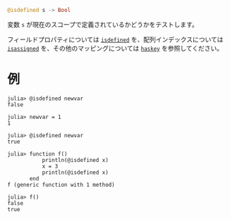 ```julia
@isdefined s -> Bool
```

変数 `s` が現在のスコープで定義されているかどうかをテストします。

フィールドプロパティについては [`isdefined`](@ref) を、配列インデックスについては [`isassigned`](@ref) を、その他のマッピングについては [`haskey`](@ref) を参照してください。

# 例

```jldoctest
julia> @isdefined newvar
false

julia> newvar = 1
1

julia> @isdefined newvar
true

julia> function f()
           println(@isdefined x)
           x = 3
           println(@isdefined x)
       end
f (generic function with 1 method)

julia> f()
false
true
```
